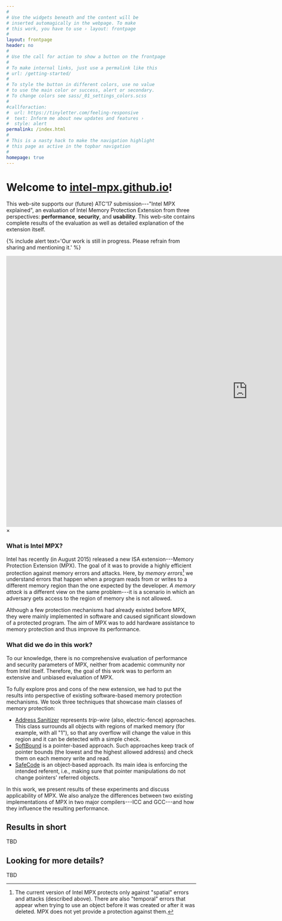 ```yaml
---
#
# Use the widgets beneath and the content will be
# inserted automagically in the webpage. To make
# this work, you have to use › layout: frontpage
#
layout: frontpage
header: no
#
# Use the call for action to show a button on the frontpage
#
# To make internal links, just use a permalink like this
# url: /getting-started/
#
# To style the button in different colors, use no value
# to use the main color or success, alert or secondary.
# To change colors see sass/_01_settings_colors.scss
#
#callforaction:
#  url: https://tinyletter.com/feeling-responsive
#  text: Inform me about new updates and features ›
#  style: alert
permalink: /index.html
#
# This is a nasty hack to make the navigation highlight
# this page as active in the topbar navigation
#
homepage: true
---
```


# Welcome to [intel-mpx.github.io](https://intel-mpx.github.io)!

This web-site supports our (future) ATC'17 submission---"Intel MPX explained", an evaluation of Intel Memory Protection Extension from three perspectives: **performance**, **security**, and **usability**. 
This web-site contains complete results of the evaluation as well as detailed explanation of the extension itself.

{% include alert text='Our work is still in progress. Please refrain from sharing and mentioning it.' %}

<div id="videoModal" class="reveal-modal large" data-reveal="">
  <div class="flex-video widescreen vimeo" style="display: block;">
    <iframe width="1280" height="720" src="https://www.youtube.com/embed/3b5zCFSmVvU" frameborder="0" allowfullscreen></iframe>
  </div>
  <a class="close-reveal-modal">&#215;</a>
</div>

### What is Intel MPX?

Intel has recently (in August 2015) released a new ISA extension---Memory Protection Extension (MPX).
The goal of it was to provide a highly efficient protection against memory errors and attacks. 
Here, by *memory errors*[^temporal] we understand errors that happen when a program reads from or writes to a different memory region than the one expected by the developer.
*A memory attack* is a different view on the same problem---it is a scenario in which an adversary gets access to the region of memory she is not allowed.

Although a few protection mechanisms had already existed before MPX, they were mainly implemented in software and caused significant slowdown of a protected program.
The aim of MPX was to add hardware assistance to memory protection and thus improve its performance. 

### What did we do in this work?

To our knowledge, there is no comprehensive evaluation of performance and security parameters of MPX, neither from academic community nor from Intel itself.
Therefore, the goal of this work was to perform an extensive and unbiased evaluation of MPX.

To fully explore pros and cons of the new extension, we had to put the results into perspective of existing software-based memory protection mechanisms.
We took three techniques that showcase main classes of memory protection:

* [Address Sanitizer](http://clang.llvm.org/docs/AddressSanitizer.html) represents _trip-wire_ (also, electric-fence) approaches. This class surrounds all objects with regions of marked memory (for example, with all "1"), so that any overflow will change the value in this region and it can be detected with a simple check.
* [SoftBound](https://www.cs.rutgers.edu/~santosh.nagarakatte/softbound/) is a pointer-based approach. Such approaches keep track of pointer bounds (the lowest and the highest allowed address) and check them on each memory write and read. 
* [SafeCode](http://safecode.cs.illinois.edu/) is an object-based approach. Its main idea is enforcing the intended referent, i.e., making sure that pointer manipulations do not change pointers' referred objects. 

In this work, we present results of these experiments and discuss applicability of MPX.
We also analyze the differences between two existing implementations of MPX in two major compilers---ICC and GCC---and how they influence the resulting performance.

## Results in short

TBD

## Looking for more details?

TBD



[^temporal]: The current version of Intel MPX protects only against "spatial" errors and attacks (described above). There are also "temporal" errors that appear when trying to use an object before it was created or after it was deleted. MPX does not yet provide a protection against them.